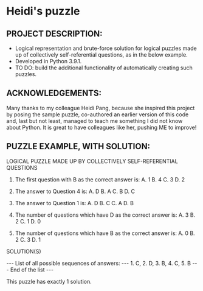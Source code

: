 # Heidi's puzzle


PROJECT DESCRIPTION:
--------------------
- Logical representation and brute-force solution for logical puzzles made up of collectively self-referential questions, as in the below example.
- Developed in Python 3.9.1.
- TO DO: build the additional functionality of automatically creating such puzzles.


ACKNOWLEDGEMENTS:
-----------------
Many thanks to my colleague Heidi Pang, because she inspired this project by posing the sample puzzle, co-authored an earlier version of this code and, last but not least, managed to teach me something I did not know about Python.
It is great to have colleagues like her, pushing ME to improve!


PUZZLE EXAMPLE, WITH SOLUTION:
------------------------------
LOGICAL PUZZLE MADE UP BY COLLECTIVELY SELF-REFERENTIAL QUESTIONS

1. The first question with B as the correct answer is:
    A. 1    B. 4    C. 3    D. 2

2. The answer to Question 4 is:
    A. D    B. A    C. B    D. C

3. The answer to Question 1 is:
    A. D    B. C    C. A    D. B

4. The number of questions which have D as the correct answer is:
    A. 3    B. 2    C. 1    D. 0

5. The number of questions which have B as the correct answer is:
    A. 0    B. 2    C. 3    D. 1

SOLUTION(S)

--- List of all possible sequences of answers: ---
    1. C,   2. D,   3. B,   4. C,   5. B
--- End of the list ---

This puzzle has exactly 1 solution.
